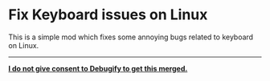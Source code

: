 # Fix Keyboard issues on Linux

This is a simple mod which fixes some annoying bugs related to keyboard on Linux.

----------

**[I do not give consent to Debugify to get this merged.](https://gist.github.com/fxmorin/9770473614e3e5e0703e44273dab33f7)**
